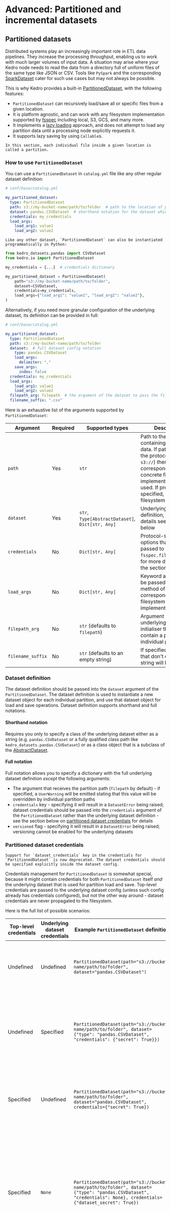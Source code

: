 # Advanced: Partitioned and incremental datasets

## Partitioned datasets

Distributed systems play an increasingly important role in ETL data pipelines. They increase the processing throughput, enabling us to work with much larger volumes of input data. A situation may arise where your Kedro node needs to read the data from a directory full of uniform files of the same type like JSON or CSV. Tools like `PySpark` and the corresponding [SparkDataset](/kedro_datasets.spark.SparkDataset) cater for such use cases but may not always be possible.

This is why Kedro provides a built-in [PartitionedDataset](/kedro_datasets.partitions.PartitionedDataset), with the following features:

* `PartitionedDataset` can recursively load/save all or specific files from a given location.
* It is platform agnostic, and can work with any filesystem implementation supported by [fsspec](https://filesystem-spec.readthedocs.io/) including local, S3, GCS, and many more.
* It implements a [lazy loading](https://en.wikipedia.org/wiki/Lazy_loading) approach, and does not attempt to load any partition data until a processing node explicitly requests it.
* It supports lazy saving by using `Callable`s.

```{note}
In this section, each individual file inside a given location is called a partition.
```

### How to use `PartitionedDataset`

You can use a `PartitionedDataset` in `catalog.yml` file like any other regular dataset definition:

```yaml
# conf/base/catalog.yml

my_partitioned_dataset:
  type: PartitionedDataset
  path: s3://my-bucket-name/path/to/folder  # path to the location of partitions
  dataset: pandas.CSVDataset  # shorthand notation for the dataset which will handle individual partitions
  credentials: my_credentials
  load_args:
    load_arg1: value1
    load_arg2: value2
```

```{note}
Like any other dataset, `PartitionedDataset` can also be instantiated programmatically in Python:
```

```python
from kedro_datasets.pandas import CSVDataset
from kedro.io import PartitionedDataset

my_credentials = {...}  # credentials dictionary

my_partitioned_dataset = PartitionedDataset(
    path="s3://my-bucket-name/path/to/folder",
    dataset=CSVDataset,
    credentials=my_credentials,
    load_args={"load_arg1": "value1", "load_arg2": "value2"},
)
```

Alternatively, if you need more granular configuration of the underlying dataset, its definition can be provided in full:

```yaml
# conf/base/catalog.yml

my_partitioned_dataset:
  type: PartitionedDataset
  path: s3://my-bucket-name/path/to/folder
  dataset:  # full dataset config notation
    type: pandas.CSVDataset
    load_args:
      delimiter: ","
    save_args:
      index: false
  credentials: my_credentials
  load_args:
    load_arg1: value1
    load_arg2: value2
  filepath_arg: filepath  # the argument of the dataset to pass the filepath to
  filename_suffix: ".csv"
```

Here is an exhaustive list of the arguments supported by `PartitionedDataset`:

| Argument          | Required                       | Supported types                                  | Description                                                                                                                                                                                                                                   |
| ----------------- | ------------------------------ | ------------------------------------------------ |-----------------------------------------------------------------------------------------------------------------------------------------------------------------------------------------------------------------------------------------------|
| `path`            | Yes                            | `str`                                            | Path to the folder containing partitioned data. If path starts with the protocol (e.g., `s3://`) then the corresponding `fsspec` concrete filesystem implementation will be used. If protocol is not specified, local filesystem will be used |
| `dataset`         | Yes                            | `str`, `Type[AbstractDataset]`, `Dict[str, Any]` | Underlying dataset definition, for more details see the section below                                                                                                                                                                         |
| `credentials`     | No                             | `Dict[str, Any]`                                 | Protocol-specific options that will be passed to `fsspec.filesystemcall`, for more details see the section below                                                                                                                              |
| `load_args`       | No                             | `Dict[str, Any]`                                 | Keyword arguments to be passed into `find()` method of the corresponding filesystem implementation                                                                                                                                            |
| `filepath_arg`    | No                             | `str` (defaults to `filepath`)                   | Argument name of the underlying dataset initialiser that will contain a path to an individual partition                                                                                                                                       |
| `filename_suffix` | No                             | `str` (defaults to an empty string)              | If specified, partitions that don't end with this string will be ignored                                                                                                                                                                      |

### Dataset definition

The dataset definition should be passed into the `dataset` argument of the `PartitionedDataset`. The dataset definition is used to instantiate a new dataset object for each individual partition, and use that dataset object for load and save operations. Dataset definition supports shorthand and full notations.

#### Shorthand notation

Requires you only to specify a class of the underlying dataset either as a string (e.g. `pandas.CSVDataset` or a fully qualified class path like `kedro_datasets.pandas.CSVDataset`) or as a class object that is a subclass of the [AbstractDataset](/kedro.io.AbstractDataset).

#### Full notation

Full notation allows you to specify a dictionary with the full underlying dataset definition _except_ the following arguments:
* The argument that receives the partition path (`filepath` by default) - if specified, a `UserWarning` will be emitted stating that this value will be overridden by individual partition paths
* `credentials` key - specifying it will result in a `DatasetError` being raised; dataset credentials should be passed into the `credentials` argument of the `PartitionedDataset` rather than the underlying dataset definition - see the section below on [partitioned dataset credentials](#partitioned-dataset-credentials) for details
* `versioned` flag - specifying it will result in a `DatasetError` being raised; versioning cannot be enabled for the underlying datasets

### Partitioned dataset credentials

```{note}
Support for `dataset_credentials` key in the credentials for `PartitionedDataset` is now deprecated. The dataset credentials should be specified explicitly inside the dataset config.
```

Credentials management for `PartitionedDataset` is somewhat special, because it might contain credentials for both `PartitionedDataset` itself _and_ the underlying dataset that is used for partition load and save. Top-level credentials are passed to the underlying dataset config (unless such config already has credentials configured), but not the other way around - dataset credentials are never propagated to the filesystem.

Here is the full list of possible scenarios:

| Top-level credentials | Underlying dataset credentials | Example `PartitionedDataset` definition                                                                                                                                    | Description                                                                                                                                                                                     |
| --------------------- | ------------------------------ | -------------------------------------------------------------------------------------------------------------------------------------------------------------------------- | ----------------------------------------------------------------------------------------------------------------------------------------------------------------------------------------------- |
| Undefined             | Undefined                      | `PartitionedDataset(path="s3://bucket-name/path/to/folder", dataset="pandas.CSVDataset")`                                                                                  | Credentials are not passed to the underlying dataset or the filesystem                                                                                                                          |
| Undefined             | Specified                      | `PartitionedDataset(path="s3://bucket-name/path/to/folder", dataset={"type": "pandas.CSVDataset", "credentials": {"secret": True}})`                                       | Underlying dataset credentials are passed to the `CSVDataset` constructor, filesystem is instantiated without credentials                                                                       |
| Specified             | Undefined                      | `PartitionedDataset(path="s3://bucket-name/path/to/folder", dataset="pandas.CSVDataset", credentials={"secret": True})`                                                    | Top-level credentials are passed to the underlying `CSVDataset` constructor and the filesystem                                                                                                  |
| Specified             | `None`                         | `PartitionedDataset(path="s3://bucket-name/path/to/folder", dataset={"type": "pandas.CSVDataset", "credentials": None}, credentials={"dataset_secret": True})`             | Top-level credentials are passed to the filesystem, `CSVDataset` is instantiated without credentials - this way you can stop the top-level credentials from propagating into the dataset config |
| Specified             | Specified                      | `PartitionedDataset(path="s3://bucket-name/path/to/folder", dataset={"type": "pandas.CSVDataset", "credentials": {"dataset_secret": True}}, credentials={"secret": True})` | Top-level credentials are passed to the filesystem, underlying dataset credentials are passed to the `CSVDataset` constructor                                                                   |

### Partitioned dataset load

Let's assume that the Kedro pipeline that you are working with contains the node, defined as follows:

```python
from kedro.pipeline import node

node(concat_partitions, inputs="my_partitioned_dataset", outputs="concatenated_result")
```

The underlying node function `concat_partitions` might look like this:

```python
from typing import Any, Callable, Dict
import pandas as pd


def concat_partitions(partitioned_input: Dict[str, Callable[[], Any]]) -> pd.DataFrame:
    """Concatenate input partitions into one pandas DataFrame.

    Args:
        partitioned_input: A dictionary with partition ids as keys and load functions as values.

    Returns:
        Pandas DataFrame representing a concatenation of all loaded partitions.
    """
    result = pd.DataFrame()

    for partition_key, partition_load_func in sorted(partitioned_input.items()):
        partition_data = partition_load_func()  # load the actual partition data
        # concat with existing result
        result = pd.concat([result, partition_data], ignore_index=True, sort=True)

    return result
```

As you can see from the above example, on load `PartitionedDataset` _does not_ automatically load the data from the located partitions. Instead, `PartitionedDataset` returns a dictionary with partition IDs as keys and the corresponding load functions as values. It allows the node that consumes the `PartitionedDataset` to implement the logic that defines what partitions need to be loaded, and how this data is going to be processed.

Partition ID _does not_ represent the whole partition path, but only a part of it that is unique for a given partition _and_ filename suffix:

* Example 1: if `path=s3://my-bucket-name/folder` and partition is stored in `s3://my-bucket-name/folder/2019-12-04/data.csv`, then its Partition ID is `2019-12-04/data.csv`.


* Example 2: if `path=s3://my-bucket-name/folder` and `filename_suffix=".csv"` and partition is stored in `s3://my-bucket-name/folder/2019-12-04/data.csv`, then its Partition ID is `2019-12-04/data`.

`PartitionedDataset` implements caching on load operation, which means that if multiple nodes consume the same `PartitionedDataset`, they will all receive the same partition dictionary even if some new partitions were added to the folder after the first load has been completed. This is done deliberately to guarantee the consistency of load operations between the nodes and avoid race conditions. To reset the cache, call the `release()` method of the partitioned dataset object.

### Partitioned dataset save

`PartitionedDataset` also supports a save operation. Let's assume the following configuration:

```yaml
# conf/base/catalog.yml

new_partitioned_dataset:
  type: PartitionedDataset
  path: s3://my-bucket-name
  dataset: pandas.CSVDataset
  filename_suffix: ".csv"
```

Here is the node definition:

```python
from kedro.pipeline import node

node(create_partitions, inputs=None, outputs="new_partitioned_dataset")
```

The underlying node function is as follows in `create_partitions`:

```python
from typing import Any, Dict
import pandas as pd


def create_partitions() -> Dict[str, Any]:
    """Create new partitions and save using PartitionedDataset.

    Returns:
        Dictionary with the partitions to create.
    """
    return {
        # create a file "s3://my-bucket-name/part/foo.csv"
        "part/foo": pd.DataFrame({"data": [1, 2]}),
        # create a file "s3://my-bucket-name/part/bar.csv.csv"
        "part/bar.csv": pd.DataFrame({"data": [3, 4]}),
    }
```

```{note}
Writing to an existing partition may result in its data being overwritten, if this case is not specifically handled by the underlying dataset implementation. You should implement your own checks to ensure that no existing data is lost when writing to a `PartitionedDataset`. The simplest safety mechanism could be to use partition IDs with a high chance of uniqueness: for example, the current timestamp.
```

### Partitioned dataset lazy saving
`PartitionedDataset` also supports lazy saving, where the partition's data is not materialised until it is time to write.

To use this, simply return `Callable` types in the dictionary:

```python
from typing import Any, Dict, Callable
import pandas as pd


def create_partitions() -> Dict[str, Callable[[], Any]]:
    """Create new partitions and save using PartitionedDataset.

    Returns:
        Dictionary of the partitions to create to a function that creates them.
    """
    return {
        # create a file "s3://my-bucket-name/part/foo.csv"
        "part/foo": lambda: pd.DataFrame({"data": [1, 2]}),
        # create a file "s3://my-bucket-name/part/bar.csv"
        "part/bar": lambda: pd.DataFrame({"data": [3, 4]}),
    }
```

```{note}
When using lazy saving, the dataset will be written _after_ the `after_node_run` [hook](../hooks/introduction).
```

## Incremental datasets

[IncrementalDataset](/kedro_datasets.partitions.IncrementalDataset) is a subclass of `PartitionedDataset`, which stores the information about the last processed partition in the so-called `checkpoint`. `IncrementalDataset` addresses the use case when partitions have to be processed incrementally, that is, each subsequent pipeline run should process just the partitions which were not processed by the previous runs.

This checkpoint, by default, is persisted to the location of the data partitions. For example, for `IncrementalDataset` instantiated with path `s3://my-bucket-name/path/to/folder`, the checkpoint will be saved to `s3://my-bucket-name/path/to/folder/CHECKPOINT`, unless [the checkpoint configuration is explicitly overwritten](#checkpoint-configuration).

The checkpoint file is only created _after_ [the partitioned dataset is explicitly confirmed](#incremental-dataset-confirm).

### Incremental dataset loads

Loading `IncrementalDataset` works similarly to [`PartitionedDataset`](#partitioned-dataset-load) with several exceptions:
1. `IncrementalDataset` loads the data _eagerly_, so the values in the returned dictionary represent the actual data stored in the corresponding partition, rather than a pointer to the load function. `IncrementalDataset` considers a partition relevant for processing if its ID satisfies the comparison function, given the checkpoint value.
2. `IncrementalDataset` _does not_ raise a `DatasetError` if load finds no partitions to return - an empty dictionary is returned instead. An empty list of available partitions is part of a normal workflow for `IncrementalDataset`.

### Incremental dataset save

The `IncrementalDataset` save operation is identical to the [save operation of the `PartitionedDataset`](#partitioned-dataset-save).

### Incremental dataset confirm

```{note}
The checkpoint value *is not* automatically updated when a new set of partitions is successfully loaded or saved.
```

Partitioned dataset checkpoint update is triggered by an explicit `confirms` instruction in one of the nodes downstream. It can be the same node, which processes the partitioned dataset:

```python
from kedro.pipeline import node

# process and then confirm `IncrementalDataset` within the same node
node(
    process_partitions,
    inputs="my_partitioned_dataset",
    outputs="my_processed_dataset",
    confirms="my_partitioned_dataset",
)
```

Alternatively, confirmation can be deferred to one of the nodes downstream, allowing you to implement extra validations before the loaded partitions are considered successfully processed:

```python
from kedro.pipeline import node, pipeline

pipeline(
    [
        node(
            func=process_partitions,
            inputs="my_partitioned_dataset",
            outputs="my_processed_dataset",
        ),
        # do something else
        node(
            func=confirm_partitions,
            # note that the node may not require 'my_partitioned_dataset' as an input
            inputs="my_processed_dataset",
            outputs=None,
            confirms="my_partitioned_dataset",
        ),
        # ...
        node(
            func=do_something_else_with_partitions,
            # will return the same partitions even though they were already confirmed
            inputs=["my_partitioned_dataset", "my_processed_dataset"],
            outputs=None,
        ),
    ]
)
```

Important notes about the confirmation operation:

* Confirming a partitioned dataset does not affect any subsequent loads within the same run. All downstream nodes that input the same partitioned dataset as input will all receive the _same_ partitions. Partitions that are created externally during the run will also not affect the dataset loads and won't appear in the list of loaded partitions until the next run or until the [`release()`](/kedro_datasets.partitions.IncrementalDataset) method is called on the dataset object.
* A pipeline cannot contain more than one node confirming the same dataset.


### Checkpoint configuration

`IncrementalDataset` does not require explicit configuration of the checkpoint unless there is a need to deviate from the defaults. To update the checkpoint configuration, add a `checkpoint` key containing the valid dataset configuration. This may be required if, say, the pipeline has read-only permissions to the location of partitions (or write operations are undesirable for any other reason). In such cases, `IncrementalDataset` can be configured to save the checkpoint elsewhere. The `checkpoint` key also supports partial config updates where only some checkpoint attributes are overwritten, while the defaults are kept for the rest:

```yaml
my_partitioned_dataset:
  type: IncrementalDataset
  path: s3://my-bucket-name/path/to/folder
  dataset: pandas.CSVDataset
  checkpoint:
    # update the filepath and load_args, but keep the dataset type unchanged
    filepath: gcs://other-bucket/CHECKPOINT
    load_args:
      k1: v1
```

### Special checkpoint config keys

Along with the standard dataset attributes, `checkpoint` config also accepts two special optional keys:
* `comparison_func` (defaults to `operator.gt`) - a fully qualified import path to the function that will be used to compare a partition ID with the checkpoint value, to determine whether a partition should be processed. Such functions must accept two positional string arguments - partition ID and checkpoint value - and return `True` if such partition is considered to be past the checkpoint. It might be useful to specify your own `comparison_func` if you need to customise the checkpoint filtration mechanism - for example, you might want to implement windowed loading, where you always want to load the partitions representing the last calendar month. See the example config specifying a custom comparison function:

```yaml
my_partitioned_dataset:
  type: IncrementalDataset
  path: s3://my-bucket-name/path/to/folder
  dataset: pandas.CSVDataset
  checkpoint:
    comparison_func: my_module.path.to.custom_comparison_function  # the path must be importable
```

* `force_checkpoint` - if set, the partitioned dataset will use this value as the checkpoint instead of loading the corresponding checkpoint file. This might be useful if you need to roll back the processing steps and reprocess some (or all) of the available partitions. See the example config forcing the checkpoint value:

```yaml
my_partitioned_dataset:
  type: IncrementalDataset
  path: s3://my-bucket-name/path/to/folder
  dataset: pandas.CSVDataset
  checkpoint:
    force_checkpoint: 2020-01-01/data.csv
```

```{note}
Specification of `force_checkpoint` is also supported via the shorthand notation, as follows:
```

```yaml
my_partitioned_dataset:
  type: IncrementalDataset
  path: s3://my-bucket-name/path/to/folder
  dataset: pandas.CSVDataset
  checkpoint: 2020-01-01/data.csv
```

```{note}
If you need to force the partitioned dataset to load all available partitions, set `checkpoint` to an empty string:
```

```yaml
my_partitioned_dataset:
  type: IncrementalDataset
  path: s3://my-bucket-name/path/to/folder
  dataset: pandas.CSVDataset
  checkpoint: ""
```
